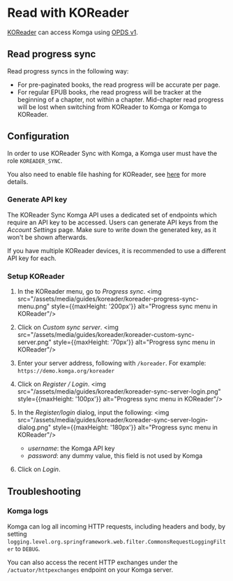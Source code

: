 # Read with KOReader

[KOReader](https://koreader.rocks) can access Komga using [OPDS v1](./opds.md#opds-v1).

## Read progress sync

Read progress syncs in the following way:
- For pre-paginated books, the read progress will be accurate per page.
- For regular EPUB books, rhe read progress will be tracker at the beginning of a chapter, not within a chapter. Mid-chapter read progress will be lost when switching from KOReader to Komga or Komga to KOReader.

## Configuration

In order to use KOReader Sync with Komga, a Komga user must have the role `KOREADER_SYNC`.

You also need to enable file hashing for KOReader, see [here](libraries.md#compute-hash-for-files-for-koreader) for more details.

### Generate API key

The KOReader Sync Komga API uses a dedicated set of endpoints which require an API key to be accessed. Users can generate API keys from the _Account Settings_ page. Make sure to write down the generated key, as it won't be shown afterwards.

If you have multiple KOReader devices, it is recommended to use a different API key for each.

### Setup KOReader

1. In the KOReader menu, go to _Progress sync_.
    <img src="/assets/media/guides/koreader/koreader-progress-sync-menu.png" style={{maxHeight: '200px'}} alt="Progress sync menu in KOReader"/>

2. Click on _Custom sync server_.
    <img src="/assets/media/guides/koreader/koreader-custom-sync-server.png" style={{maxHeight: '70px'}} alt="Progress sync menu in KOReader"/>

3. Enter your server address, following with `/koreader`. For example: `https://demo.komga.org/koreader`

4. Click on _Register / Login_.
   <img src="/assets/media/guides/koreader/koreader-sync-server-login.png" style={{maxHeight: '100px'}} alt="Progress sync menu in KOReader"/>

5. In the _Register/login_ dialog, input the following:
    <img src="/assets/media/guides/koreader/koreader-sync-server-login-dialog.png" style={{maxHeight: '180px'}} alt="Progress sync menu in KOReader"/>
    - _username_: the Komga API key
    - _password_: any dummy value, this field is not used by Komga

6. Click on _Login_.

## Troubleshooting

### Komga logs

Komga can log all incoming HTTP requests, including headers and body, by setting `logging.level.org.springframework.web.filter.CommonsRequestLoggingFilter` to `DEBUG`.

You can also access the recent HTTP exchanges under the `/actuator/httpexchanges` endpoint on your Komga server.